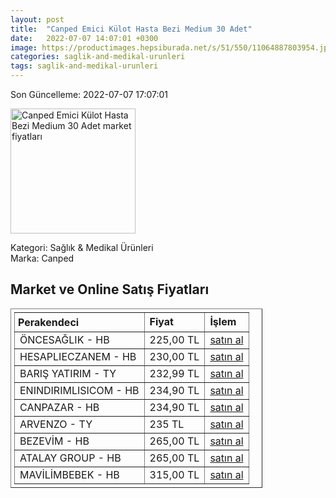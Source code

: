 ```yaml
---
layout: post
title:  "Canped Emici Külot Hasta Bezi Medium 30 Adet"
date:   2022-07-07 14:07:01 +0300
image: https://productimages.hepsiburada.net/s/51/550/11064887803954.jpg
categories: saglik-and-medikal-urunleri
tags: saglik-and-medikal-urunleri
---
```


Son Güncelleme: 2022-07-07 17:07:01

<img src="https://productimages.hepsiburada.net/s/51/550/11064887803954.jpg" width="200" alt="Canped Emici Külot Hasta Bezi Medium 30 Adet market fiyatları" />

Kategori: Sağlık & Medikal Ürünleri
<br />
Marka: Canped

<h2>Market ve Online Satış Fiyatları</h2>

<table border="1" style="padding: 5px;width:80%;">
  <tr>
    <td style="padding: 5px;"><strong>Perakendeci</strong></td>
    <td><strong>Fiyat</strong></td>
    <td><strong>İşlem</strong></td>
  </tr>
  <tr>
              <td title="Hepsiburada/öncesağlık Mağazası">ÖNCESAĞLIK - HB</td>
              <td>225,00 TL</td>
              <td><a title="Hepsiburada/öncesağlık Mağazası" target="_blank" href="https://www.hepsiburada.com/canped-emici-kulot-hasta-bezi-medium-30-adet-p-HBV000014YZKE?magaza=%C3%B6ncesa%C4%9Fl%C4%B1k">satın al</a></td>
            </tr><tr>
              <td title="Hepsiburada/hesaplieczanem Mağazası">HESAPLIECZANEM - HB</td>
              <td>230,00 TL</td>
              <td><a title="Hepsiburada/hesaplieczanem Mağazası" target="_blank" href="https://www.hepsiburada.com/canped-emici-kulot-orta-medium-boy-hasta-bezi-30-adet-p-hbv00000elndn">satın al</a></td>
            </tr><tr>
              <td title="Trendyol/Barış Yatırım Mağazası">BARIŞ YATIRIM - TY</td>
              <td>232,99 TL</td>
              <td><a title="Trendyol/Barış Yatırım Mağazası" target="_blank" href="https://www.trendyol.com/canped/emici-kulot-30lu-medium-p-40924783">satın al</a></td>
            </tr><tr>
              <td title="Hepsiburada/enindirimlisicom Mağazası">ENINDIRIMLISICOM - HB</td>
              <td>234,90 TL</td>
              <td><a title="Hepsiburada/enindirimlisicom Mağazası" target="_blank" href="https://www.hepsiburada.com/canped-emici-kulot-hasta-bezi-medium-30-adet-p-HBV000014YZKE?magaza=enindirimlisicom">satın al</a></td>
            </tr><tr>
              <td title="Hepsiburada/CanPazar Mağazası">CANPAZAR - HB</td>
              <td>234,90 TL</td>
              <td><a title="Hepsiburada/CanPazar Mağazası" target="_blank" href="https://www.hepsiburada.com/canped-emici-kulot-hasta-bezi-medium-30-adet-p-HBV000014YZKE?magaza=CanPazar">satın al</a></td>
            </tr><tr>
              <td title="Trendyol/Arvenzo Mağazası">ARVENZO - TY</td>
              <td>235 TL</td>
              <td><a title="Trendyol/Arvenzo Mağazası" target="_blank" href="https://www.trendyol.com/canped/emici-kulot-hasta-bezi-orta-30-adet-p-4688725?boutiqueId=601783&merchantId=509825">satın al</a></td>
            </tr><tr>
              <td title="Hepsiburada/Bezevim Mağazası">BEZEVİM - HB</td>
              <td>265,00 TL</td>
              <td><a title="Hepsiburada/Bezevim Mağazası" target="_blank" href="https://www.hepsiburada.com/canped-emici-kulot-hasta-bezi-large-30-adet-p-HBV000014YXKA?magaza=BEZEV%C4%B0M">satın al</a></td>
            </tr><tr>
              <td title="Hepsiburada/Atalay Group Mağazası">ATALAY GROUP - HB</td>
              <td>265,00 TL</td>
              <td><a title="Hepsiburada/Atalay Group Mağazası" target="_blank" href="https://www.hepsiburada.com/canped-emici-kulot-hasta-bezi-large-30-adet-p-HBV000014YXKA?magaza=ATALAY%20GROUP">satın al</a></td>
            </tr><tr>
              <td title="Hepsiburada/MAVİLİM BEBEK Mağazası">MAVİLİMBEBEK - HB</td>
              <td>315,00 TL</td>
              <td><a title="Hepsiburada/MAVİLİM BEBEK Mağazası" target="_blank" href="https://www.hepsiburada.com/canped-emici-kulot-hasta-bezi-medium-30-adet-p-HBV000014YZKE?magaza=MAV%C4%B0L%C4%B0MBEBEK">satın al</a></td>
            </tr>
</table>
